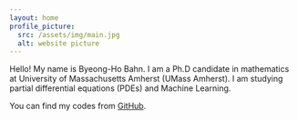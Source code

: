 ```yaml
---
layout: home
profile_picture:
  src: /assets/img/main.jpg
  alt: website picture
---
```


<p>
  Hello! My name is Byeong-Ho Bahn. I am a Ph.D candidate in mathematics at University of Massachusetts Amherst (UMass Amherst). I am studying partial differential equations (PDEs) and Machine Learning. 
</p>

<p>
  You can find my codes from <a href="https://github.com/levbahn">GitHub</a>.
</p>
